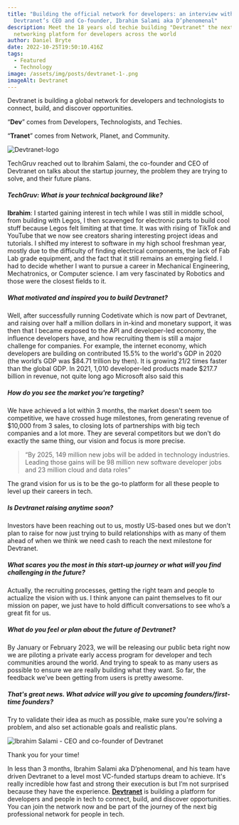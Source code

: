 ```yaml
---
title: "Building the official network for developers: an interview with
  Devtranet’s CEO and Co-founder, Ibrahim Salami aka D’phenomenal"
description: Meet the 18 years old techie building "Devtranet" the next biggest
  networking platform for developers across the world
author: Daniel Bryte
date: 2022-10-25T19:50:10.416Z
tags:
  - Featured
  - Technology
image: /assets/img/posts/devtranet-1-.png
imageAlt: Devtranet
---
```

Devtranet is building a global network for developers and technologists to connect, build, and discover opportunities.

“**Dev**” comes from Developers, Technologists, and Techies.


“**Tranet**” comes from Network, Planet, and Community.

![Devtranet-logo](/assets/img/posts/devtranet.png "Devtranet")

TechGruv reached out to Ibrahim Salami, the co-founder and CEO of Devtranet on talks about the startup journey, the problem they are trying to solve, and their future plans.





##### TechGruv: What is your technical background like?

**Ibrahim**: I started gaining interest in tech while I was still in middle school, from building with Legos, I then scavenged for electronic parts to build cool stuff because Legos felt limiting at that time. It was with rising of TikTok and YouTube that we now see creators sharing interesting project ideas and tutorials. I shifted my interest to software in my high school freshman year, mostly due to the difficulty of finding electrical components, the lack of Fab Lab grade equipment, and the fact that it still remains an emerging field. I had to decide whether I want to pursue a career in Mechanical Engineering, Mechatronics, or Computer science. I am very fascinated by Robotics and those were the closest fields to it.





##### What motivated and inspired you to build Devtranet?



Well, after successfully running Codetivate which is now part of Devtranet, and raising  over half a million dollars in in-kind and monetary support, it was then that I became exposed to the API and developer-led economy, the influence developers have, and how recruiting them is still a major challenge for companies. For example, the internet economy, which developers are building on contributed 15.5% to the world's GDP in 2020 (the world’s GDP was $84.71 trillion by then). It is growing 21/2 times faster than the global GDP. In 2021, 1,010 developer-led products made $217.7 billion in revenue, not quite long ago Microsoft also said this 





##### How do you see the market you're targeting?



We have achieved a lot within 3 months, the market doesn't seem too competitive, we have crossed huge milestones, from generating revenue of $10,000 from 3 sales, to closing lots of partnerships with big tech companies and a lot more. They are several competitors but we don't do exactly the same thing, our vision and focus is more precise.

> “By 2025, 149 million new jobs will be added in technology industries. Leading those gains will be 98 million new software developer jobs and 23 million cloud and data roles”         

The grand vision for us is to be the go-to platform for all these people to level up their careers in tech.





##### Is Devtranet raising anytime soon?



Investors have been reaching out to us, mostly US-based ones but we don't plan to raise for now just trying to build relationships with as many of them ahead of when we think we need cash to reach the next milestone for Devtranet.





##### What scares you the most in this start-up journey or what will you find challenging in the future?



Actually, the recruiting processes, getting the right team and people to actualize the vision with us. I think anyone can paint themselves to fit our mission on paper, we just have to hold difficult conversations to see who’s a great fit for us.





##### What do you feel or plan about the future of Devtranet?



By January or February 2023, we will be releasing our public beta right now we are piloting a private early access program for developer and tech communities around the world. And trying to speak to as many users as possible to ensure we are really building what they want. So far, the feedback we’ve been getting from users is pretty awesome.





##### That's great news. What advice will you give to upcoming founders/first-time founders?



Try to validate their idea as much as possible, make sure you're solving a problem, and also set actionable goals and realistic plans.

![Ibrahim Salami - CEO and co-founder of Devtranet](/assets/img/posts/techgruv-2-.png "Ibrahim Salami - CEO and co-founder of Devtranet")

Thank you for your time!

In less than 3 months, Ibrahim Salami aka D’phenomenal, and his team have driven Devtranet to a level most VC-funded startups dream to achieve. It's really incredible how fast and strong their execution is but I’m not surprised because they have the experience. **[Devtranet](www.devtranet.tech)** is building a platform for developers and people in tech to connect, build, and discover opportunities. You can join the network now and be part of the journey of the next big professional network for people in tech.